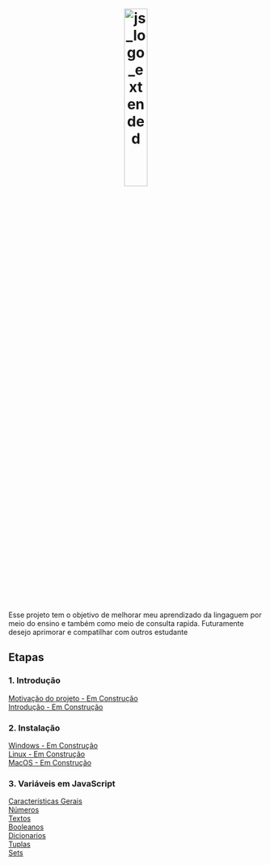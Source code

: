 <h1 align="center">
  <img src="https://upload.wikimedia.org/wikipedia/commons/9/99/Unofficial_JavaScript_logo_2.svg" alt="js_logo_extended" width="30%" />
</h1>

<p>
    Esse projeto tem o objetivo de melhorar meu aprendizado da lingaguem
    por meio do ensino e também como meio de consulta rapida. Futuramente desejo aprimorar e compatilhar com outros estudante
</p>

## Etapas

### 1. Introdução

[Motivação do projeto - Em Construção](/Introdução/motivacao.MD)<br>
[Introdução - Em Construção](/Introdução/introducao.MD)

### 2. Instalação

[Windows - Em Construção](/Instalação/Windows.md)<br>
[Linux - Em Construção](/Introdução/Linux.md)<br>
[MacOS - Em Construção](/Introdução/MacOS.md)

### 3. Variáveis em JavaScript
[Características Gerais](/variaveis/gerais.md)<br>
[Números](/variaveis/numbers.md)<br>
[Textos](/variaveis/textos.md)<br>
[Booleanos](/variaveis/booleanos.md)<br>
[Dicionarios](/Estrutura-de-dados-em-python/dicionarios.md)<br>
[Tuplas](/Estrutura-de-dados-em-python/tuplas.md)<br>
[Sets](/Estrutura-de-dados-em-python/sets.md)<br>

